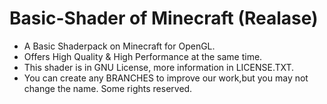 # Basic-Shader of Minecraft (Realase)
- A Basic Shaderpack on Minecraft for OpenGL.</br>
- Offers High Quality & High Performance at the same time.</br>
- This shader is in GNU License, more information in LICENSE.TXT.</br>
- You can create any BRANCHES to improve our work,but you may not change the name. Some rights reserved.
